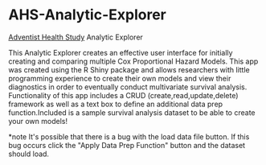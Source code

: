 # AHS-Analytic-Explorer
[Adventist Health Study](https://adventisthealthstudy.org/) Analytic Explorer

This Analytic Explorer creates an effective user interface for initially creating and comparing multiple Cox Proportional Hazard Models. This app was created using the R Shiny package and allows researchers with little programming experience to create their own models and view their diagnostics in order to eventually conduct multivariate survival analysis. Functionality of this app includes a CRUD (create,read,update,delete) framework as well as a text box to define an additional data prep function.Included is a sample survival analysis dataset to be able to create your own models!

*note It's possible that there is a bug with the load data file button. If this bug occurs click the "Apply Data Prep Function" button and the dataset should load.
